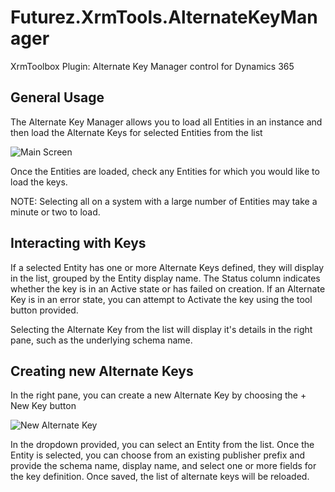 # Futurez.XrmTools.AlternateKeyManager
XrmToolbox Plugin: Alternate Key Manager control for Dynamics 365

## General Usage
The Alternate Key Manager allows you to load all Entities in an instance and then load the Alternate Keys for selected Entities from the list 

![Main Screen](https://futurezconsulting.com/wp-content/uploads/2018/10/Alternate-Key-Manager.png)

Once the Entities are loaded, check any Entities for which you would like to load the keys.  

NOTE: Selecting all on a system with a large number of Entities may take a minute or two to load.

## Interacting with Keys

If a selected Entity has one or more Alternate Keys defined, they will display in the list, grouped by the Entity display name.  The Status column indicates whether the key is in an Active state or has failed on creation. If an Alternate Key is in an error state, you can attempt to Activate the key using the tool button provided.

Selecting the Alternate Key from the list will display it's details in the right pane, such as the underlying schema name. 

## Creating new Alternate Keys

In the right pane, you can create a new Alternate Key by choosing the + New Key button

![New Alternate Key](https://futurezconsulting.com/wp-content/uploads/2018/10/New-Alternate-Key.png) 

In the dropdown provided, you can select an Entity from the list.  Once the Entity is selected, you can choose from an existing publisher prefix and provide the schema name, display name, and select one or more fields for the key definition.  Once saved, the list of alternate keys will be reloaded.
